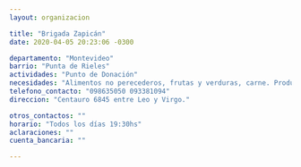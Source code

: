 ```yaml
---
layout: organizacion

title: "Brigada Zapicán"
date: 2020-04-05 20:23:06 -0300

departamento: "Montevideo"
barrio: "Punta de Rieles"
actividades: "Punto de Donación"
necesidades: "Alimentos no perecederos, frutas y verduras, carne. Productos de limpieza."
telefono_contacto: "098635050 093381094"
direccion: "Centauro 6845 entre Leo y Virgo."

otros_contactos: ""
horario: "Todos los días 19:30hs"
aclaraciones: ""
cuenta_bancaria: ""

---
```

